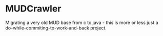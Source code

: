 MUDCrawler
==========

Migrating a very old MUD base from c to java - this is more or less just a do-while-commiting-to-work-and-back project.